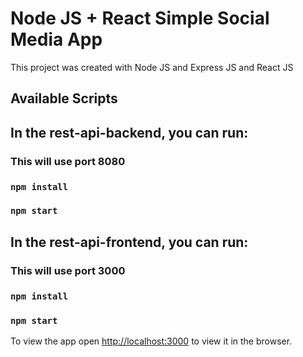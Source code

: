 # Node JS + React Simple Social Media App

This project was created with Node JS and Express JS and React JS
## Available Scripts

## In the rest-api-backend, you can run:
### This will use port 8080
### `npm install`
### `npm start`

## In the rest-api-frontend, you can run:
### This will use port 3000
### `npm install`
### `npm start`


To view the app open [http://localhost:3000](http://localhost:3000) to view it in the browser.
